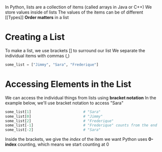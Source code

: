 In Python, lists are a collection of items (called arrays in Java or C++)
We store values inside of lists 
The values of the items can be of different [[Types]]
**Order matters** in a list 


# Creating a List 
To make a list, we use brackets \[\] to surround our list 
We separate the individual items with commas (,)

```python
some_list = ["Jimmy", "Sara", "Frederique"]
```


# Accessing Elements in the List 
We can access the individual things from lists using **bracket notation** 
In the example below, we'll use bracket notation to access "Sara"

``` python
some_list[1]                        # "Sara"
some_list[0]                        # "Jimmy"
some_list[2]                        # "Frederique"
some_list[-1]                       # "Frederique" counts from the end
some_list[-2]                       # "Sara"
```

Inside the brackets, we give the *index* of the item we want 
Python uses **0-index** counting, which means we start counting at 0 
